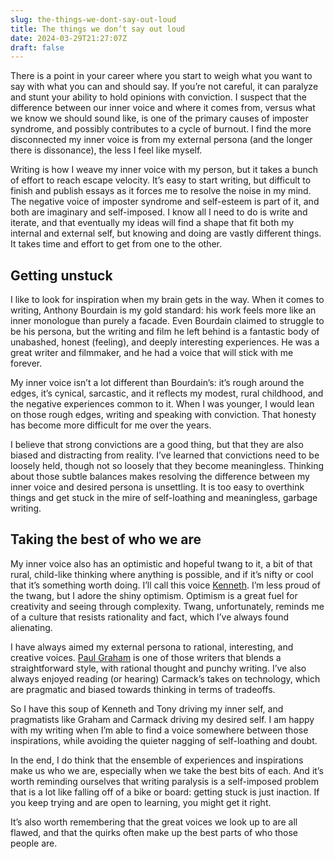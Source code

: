 ```yaml
---
slug: the-things-we-dont-say-out-loud
title: The things we don’t say out loud
date: 2024-03-29T21:27:07Z
draft: false
---
```


There is a point in your career where you start to weigh what you want to say with what you can and should say. If you’re not
careful, it can paralyze and stunt your ability to hold opinions with conviction. I suspect that the difference between our
inner voice and where it comes from, versus what we know we should sound like, is one of the primary causes of imposter
syndrome, and possibly contributes to a cycle of burnout. I find the more disconnected my inner voice is from my external
persona (and the longer there is dissonance), the less I feel like myself.

Writing is how I weave my inner voice with my person, but it takes a bunch of effort to reach escape velocity. It’s easy
to start writing, but difficult to finish and publish essays as it forces me to resolve the noise in my mind. The negative
voice of imposter syndrome and self-esteem is part of it, and both are imaginary and self-imposed. I know all I need to do is
write and iterate, and that eventually my ideas will find a shape that fit both my internal and external self, but knowing
and doing are vastly different things. It takes time and effort to get from one to the other.

## Getting unstuck

I like to look for inspiration when my brain gets in the way. When it comes to writing, Anthony Bourdain is my gold
standard: his work feels more like an inner monologue than purely a facade. Even Bourdain claimed to struggle to be his
persona, but the writing and film he left behind is a fantastic body of unabashed, honest (feeling), and deeply
interesting experiences. He was a great writer and filmmaker, and he had a voice that will stick with me forever.

My inner voice isn’t a lot different than Bourdain’s: it’s rough around the edges, it’s cynical, sarcastic, and it
reflects my modest, rural childhood, and the negative experiences common to it. When I was younger, I would lean on
those rough edges, writing and speaking with conviction. That honesty has become more difficult for me over the years.

I believe that strong convictions are a good thing, but that they are also biased and distracting from reality. I’ve
learned that convictions need to be loosely held, though not so loosely that they become meaningless. Thinking about
those subtle balances makes resolving the difference between my inner voice and desired persona is unsettling. It is
too easy to overthink things and get stuck in the mire of self-loathing and meaningless, garbage writing.

## Taking the best of who we are

My inner voice also has an optimistic and hopeful twang to it, a bit of that rural, child-like thinking where anything
is possible, and if it’s nifty or cool that it’s something worth doing. I’ll call this voice
[Kenneth](https://en.wikipedia.org/wiki/Kenneth_Parcell "Kenneth"). I’m less proud of the twang, but I adore the shiny
optimism. Optimism is a great fuel for creativity and seeing through complexity. Twang, unfortunately, reminds me of a
culture that resists rationality and fact, which I’ve always found alienating.

I have always aimed my external persona to rational, interesting, and creative voices.
[Paul Graham](https://paulgraham.com/articles.html "Paul Graham") is one of those writers that blends a straightforward
style, with rational thought and punchy writing. I’ve also always enjoyed reading (or hearing) Carmack’s takes on technology,
which are pragmatic and biased towards thinking in terms of tradeoffs.

So I have this soup of Kenneth and Tony driving my inner self, and pragmatists like Graham and Carmack driving my
desired self. I am happy with my writing when I’m able to find a voice somewhere between those inspirations, while
avoiding the quieter nagging of self-loathing and doubt.

In the end, I do think that the ensemble of experiences and inspirations make us who we are, especially when we take
the best bits of each. And it’s worth reminding ourselves that writing paralysis is a self-imposed problem that is a
lot like falling off of a bike or board: getting stuck is just inaction. If you keep trying and are open to learning,
you might get it right.

It’s also worth remembering that the great voices we look up to are all flawed, and that the quirks often make up the
best parts of who those people are.
